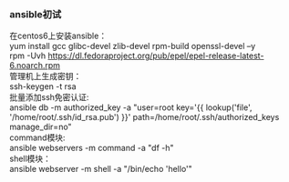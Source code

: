 ### ansible初试 ###

在centos6上安装ansible：  
yum install gcc glibc-devel zlib-devel  rpm-build openssl-devel –y  
rpm -Uvh https://dl.fedoraproject.org/pub/epel/epel-release-latest-6.noarch.rpm  
管理机上生成密钥：  
ssh-keygen -t rsa  
批量添加ssh免密认证:  
ansible db -m authorized_key -a "user=root key='{{ lookup('file', '/home/root/.ssh/id_rsa.pub') }}' path=/home/root/.ssh/authorized_keys manage_dir=no"  
command模块:   
ansible webservers -m command -a "df -h"  
shell模块：  
ansible webserver -m shell -a "/bin/echo 'hello'"
